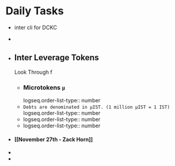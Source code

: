 # Daily Tasks
- inter cli for DCKC
-
- ## Inter Leverage Tokens
  
  Look Through f
	- ### Microtokens `µ`
	  logseq.order-list-type:: number
	- `Debts are denominated in µIST. (1 million µIST = 1 IST)`
	  logseq.order-list-type:: number
	- logseq.order-list-type:: number
	- logseq.order-list-type:: number
- #### [[November 27th - Zack Horn]]
-
-